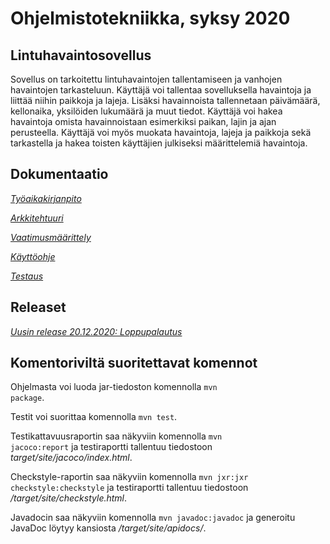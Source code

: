 # Ohjelmistotekniikka, syksy 2020

## Lintuhavaintosovellus

Sovellus on tarkoitettu lintuhavaintojen tallentamiseen ja vanhojen havaintojen tarkasteluun. Käyttäjä voi tallentaa sovelluksella havaintoja ja liittää niihin paikkoja ja lajeja. Lisäksi havainnoista tallennetaan päivämäärä, kellonaika, yksilöiden lukumäärä ja muut tiedot. Käyttäjä voi hakea havaintoja omista havainnoistaan esimerkiksi paikan, lajin ja ajan perusteella. Käyttäjä voi myös muokata havaintoja, lajeja ja paikkoja sekä tarkastella ja hakea toisten käyttäjien julkiseksi määrittelemiä havaintoja.


## Dokumentaatio

[*Työaikakirjanpito*](https://github.com/juliapalorinne/ot-harjoitustyo/blob/main/Project/documentation/tyoaikakirjanpito.md)

[*Arkkitehtuuri*](https://github.com/juliapalorinne/ot-harjoitustyo/blob/main/Project/documentation/arkkitehtuuri.md)

[*Vaatimusmäärittely*](https://github.com/juliapalorinne/ot-harjoitustyo/blob/main/Project/documentation/vaatimusmaarittely.md)

[*Käyttöohje*](https://github.com/juliapalorinne/ot-harjoitustyo/blob/main/Project/documentation/kayttoohje.md)

[*Testaus*](https://github.com/juliapalorinne/ot-harjoitustyo/blob/main/Project/documentation/testaus.md)


## Releaset

[*Uusin release 20.12.2020: Loppupalautus*](https://github.com/juliapalorinne/ot-harjoitustyo/releases)

## Komentoriviltä suoritettavat komennot

Ohjelmasta voi luoda jar-tiedoston komennolla <code>mvn package</code>.

Testit voi suorittaa komennolla <code>mvn test</code>.

Testikattavuusraportin saa näkyviin komennolla <code>mvn jacoco:report</code> ja testiraportti tallentuu tiedostoon *target/site/jacoco/index.html*.

Checkstyle-raportin saa näkyviin komennolla <code>mvn jxr:jxr checkstyle:checkstyle</code> ja testiraportti tallentuu tiedostoon */target/site/checkstyle.html*.

Javadocin saa näkyviin komennolla <code>mvn javadoc:javadoc</code> ja generoitu JavaDoc löytyy kansiosta */target/site/apidocs/*.
